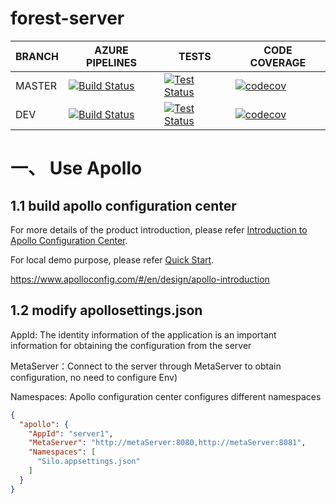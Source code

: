 # forest-server
BRANCH | AZURE PIPELINES                                                                                                                                                                                                                               | TESTS                                                                                                                                                                                                | CODE COVERAGE
-------|-----------------------------------------------------------------------------------------------------------------------------------------------------------------------------------------------------------------------------------------------|------------------------------------------------------------------------------------------------------------------------------------------------------------------------------------------------------|--------------
MASTER   | [![Build Status](https://dev.azure.com/eforest-finance/forest-server/_apis/build/status/eforest-finance.forest-server?branchName=master)](https://dev.azure.com/eforest-finance/forest-server/_build/latest?definitionId=2&branchName=master) | [![Test Status](https://img.shields.io/azure-devops/tests/eforest-finance/forest-server/2/main)](https://dev.azure.com/eforest-finance/forest-server/_build/latest?definitionId=2&branchName=master) | [![codecov](https://codecov.io/gh/eforest-finance/forest-server/branch/main/graph/badge.svg?token=1OLJV6TWRB)](https://codecov.io/gh/eforest-finance/forest-server)
DEV    | [![Build Status](https://dev.azure.com/eforest-finance/forest-server/_apis/build/status/eforest-finance.forest-server?branchName=dev)](https://dev.azure.com/eforest-finance/forest-server/_build/latest?definitionId=2&branchName=dev)       | [![Test Status](https://img.shields.io/azure-devops/tests/eforest-finance/forest-server/2/dev)](https://dev.azure.com/eforest-finance/forest-server/_build/latest?definitionId=2&branchName=dev)     | [![codecov](https://codecov.io/gh/eforest-finance/forest-server/branch/dev/graph/badge.svg?token=1OLJV6TWRB)](https://codecov.io/gh/eforest-finance/forest-server)



# 一、 Use Apollo

## 1.1 build apollo configuration center

For more details of the product introduction, please refer [Introduction to Apollo Configuration Center](https://www.apolloconfig.com/#/zh/design/apollo-introduction).

For local demo purpose, please refer [Quick Start](https://www.apolloconfig.com/#/zh/deployment/quick-start).

https://www.apolloconfig.com/#/en/design/apollo-introduction

## 1.2 modify apollosettings.json

AppId: The identity information of the application is an important information for obtaining the configuration from the server

MetaServer：Connect to the server through MetaServer to obtain configuration, no need to configure Env)

Namespaces: Apollo configuration center configures different namespaces

``` json
{
  "apollo": {
    "AppId": "server1",
    "MetaServer": "http://metaServer:8080,http://metaServer:8081",
    "Namespaces": [
      "Silo.appsettings.json"
    ]
  }
}
```